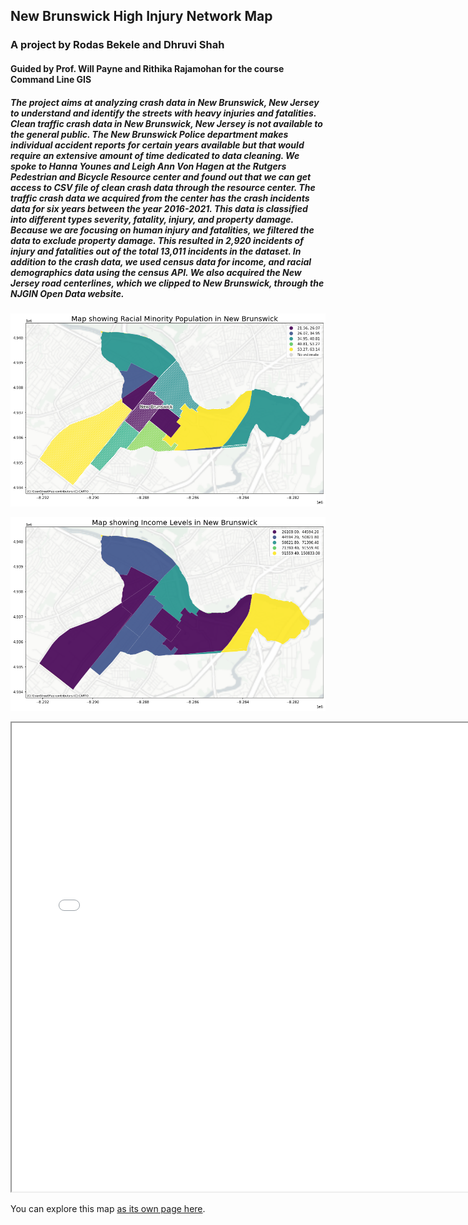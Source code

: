 ## New Brunswick High Injury Network Map
### A project by Rodas Bekele and Dhruvi Shah
#### Guided by Prof. Will Payne and Rithika Rajamohan for the course Command Line GIS

##### The project aims at analyzing crash data in New Brunswick, New Jersey to understand and identify the streets with heavy injuries and fatalities. Clean traffic crash data in New Brunswick, New Jersey is not available to the general public. The New Brunswick Police department makes individual accident reports for certain years available but that would require an extensive amount of time dedicated to data cleaning. We spoke to Hanna Younes and Leigh Ann Von Hagen at the Rutgers Pedestrian and Bicycle Resource center and found out that we can get access to CSV file of clean crash data through the resource center. The traffic crash data we acquired from the center has the crash incidents data for six years between the year 2016-2021. This data is classified into different types severity, fatality, injury, and property damage. Because we are focusing on human injury and fatalities, we filtered the data to exclude property damage. This resulted in 2,920 incidents of injury and fatalities out of the total 13,011 incidents in the dataset. In addition to the crash data, we used census data for income, and racial demographics data using the census API. We also acquired the New Jersey road centerlines, which we clipped to New Brunswick, through the NJGIN Open Data website.

![Screenshot](https://github.com/DhruviDipeshShah/GIS/blob/598acfcac1ac441da9e9512c6b733d7776d1585f/Image%20showing%20Communities%20of%20Concern.png)

![Screenshot](https://github.com/DhruviDipeshShah/GIS/blob/441b42981c451c818e370fec8e11a3c89851b7c4/Image%20showing%20Income%20Levels.png)

<iframe src="HINNB.html" height="750" width="750"></iframe>

You can explore this map [as its own page here](HINNB.html). 
